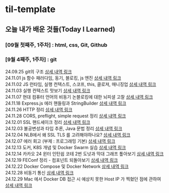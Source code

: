 # til-template

## 오늘 내가 배운 것들(Today I Learned)

### [09월 첫째주, 1주차] : html, css, Git, Github


### [9월 4째주, 1주차] : git

24.09.25 git의 구조 [상세 내역 링크](https://github.com/100-hours-a-week/swan-til/blob/main/Oct/2024-09-25.md)
<br>
24.11.01 js 함수 패러다임, 동기, 블로킹, js 엔진 [상세 내역 링크](https://github.com/100-hours-a-week/swan-til/blob/main/Nov/2024-11-01.md)
<br>
24.11.02 JS 런타임, 실행 컨텍스트, 스코프, this, 클로져, 매니징업 [상세 내역 링크](https://github.com/100-hours-a-week/swan-til/blob/main/Nov/2024-11-02.md)
<br>
24.11.03 실행 컨텍스트 맛보기 [상세 내역 링크](https://github.com/100-hours-a-week/swan-til/blob/main/Nov/2024-11-03.md)
<br>
24.11.07 현대 컴퓨터 언어의 비동기 논블로킹에 대한 뇌피셜 고찰 [상세 내역 링크](https://github.com/100-hours-a-week/swan-til/blob/main/Nov/2024-11-07.md)
<br>
24.11.18 Express.js 에러 핸들링과 StringBuilder [상세 내역 링크](https://github.com/100-hours-a-week/swan-til/blob/main/Nov/2024-11-18.md)
<br>
24.11.26 HTTP 정리 [상세 내역 링크](https://github.com/100-hours-a-week/swan-til/blob/main/Nov/2024-11-26.md)
<br>
24.11.28 CORS, preflight, simple request 정리 [상세 내역 링크](https://github.com/100-hours-a-week/swan-til/blob/main/Nov/2024-11-28.md)
<br>
24.12.01 SSL 핸드셰이크 정리 [상세 내역 링크](https://github.com/100-hours-a-week/swan-til/blob/main/Dec/2024-12-01.md)
<br>
24.12.03 불공변성과 타입 추론, Java 문법 정리 [상세 내역 링크](https://github.com/100-hours-a-week/swan-til/blob/main/Dec/2024-12-03.md)
<br>
24.12.04 NLB에서 왜 SSL TLS 를 고려해야하나요? [상세 내역 링크](https://github.com/100-hours-a-week/swan-til/blob/main/Dec/2024-12-04.md)
<br>
24.12.07 에러 회고 (부제 : 프로그래밍 기본) [상세 내역 링크](https://github.com/100-hours-a-week/swan-til/blob/main/Dec/2024-12-07.md)
<br>
24.12.13 도커, K8S 개념 및 Docker Swarm 실습 [상세 내역 링크](https://github.com/100-hours-a-week/swan-til/blob/main/Dec/2024-12-13.md)
<br>
24.12.14 카카오 24 윈터 인턴쉽 코테 2번 도넛과 막대 그래프 톺아보기 [상세 내역 링크](https://github.com/100-hours-a-week/swan-til/blob/main/Dec/2024-12-14.md)
<br>
24.12.19 FEConf 정리 - 컴포넌트 되돌아보기 [상세 내역 링크](https://github.com/100-hours-a-week/swan-til/blob/main/Dec/2024-12-19.md)
<br>
24.12.22 Docker Compose 및 Docker Network [상세 내역 링크](https://github.com/100-hours-a-week/swan-til/blob/main/Dec/2024-12-22.md)
<br>
24.12.28 비동기 통신 [상세 내역 링크](https://github.com/100-hours-a-week/swan-til/blob/main/Dec/2024-12-28.md)
<br>
24.12.29 Mac 에서 Docker DB 접근 시 예상치 못한 Host IP 가 찍혔던 점에 관하여 [상세 내역 링크](https://github.com/100-hours-a-week/swan-til/blob/main/Dec/2024-12-29.md)